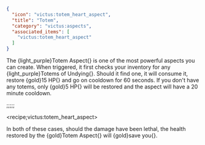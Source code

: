 ```json
{
  "icon": "victus:totem_heart_aspect",
  "title": "Totem",
  "category": "victus:aspects",
  "associated_items": [
    "victus:totem_heart_aspect"
  ]
}
```

The {light_purple}Totem Aspect{} is one of the most powerful aspects you can create. When triggered, it first checks
your inventory for any {light_purple}Totems of Undying{}. Should it find one, it will consume it, restore {gold}15 HP{}
and go on cooldown for 60 seconds. If you don't have any totems, only {gold}5 HP{} will be restored and the aspect will
have a 20 minute cooldown.

;;;;;

<recipe;victus:totem_heart_aspect>

In both of these cases, should the damage have been lethal, the health restored by the {gold}Totem Aspect{} will
{gold}save you{}.